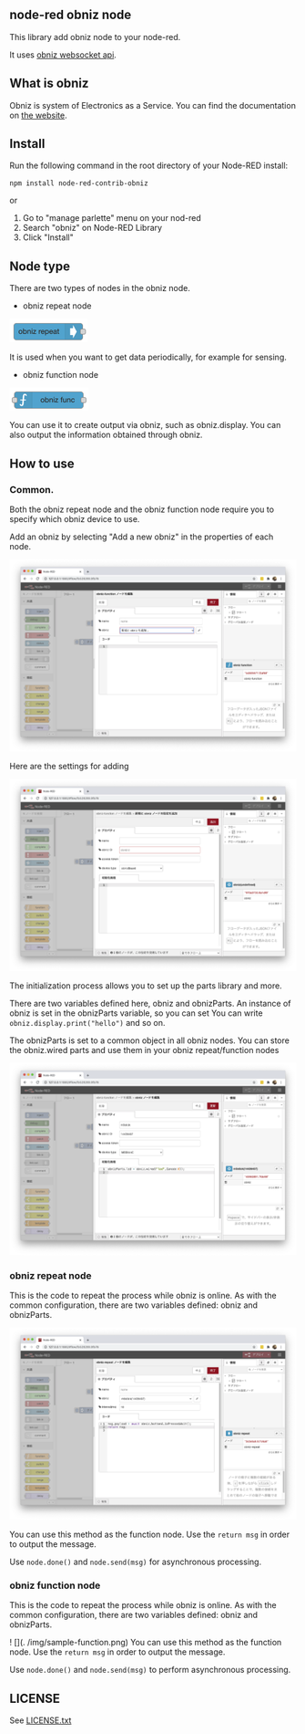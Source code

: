 ## node-red obniz node


This library add obniz node to your node-red.

It uses [obniz websocket api](https://obniz.io/doc/about_obniz_api).


## What is obniz

Obniz is system of Electronics as a Service.
You can find the documentation on [the website](https://obniz.io/doc/).



## Install
Run the following command in the root directory of your Node-RED install:
```
npm install node-red-contrib-obniz
```

or 

1. Go to "manage parlette" menu on your nod-red
2. Search "obniz" on Node-RED Library
3. Click "Install"



## Node type

There are two types of nodes in the obniz node.

- obniz repeat node

![](./img/obniz-repeat.png)

It is used when you want to get data periodically, for example for sensing.


- obniz function node


![](./img/obniz-function.png)

You can use it to create output via obniz, such as obniz.display.
You can also output the information obtained through obniz.

## How to use 

### Common.

Both the obniz repeat node and the obniz function node require you to specify which obniz device to use.

Add an obniz by selecting "Add a new obniz" in the properties of each node.

![](./img/obniz-func-property.png)

Here are the settings for adding

![](./img/obniz-config.png)

The initialization process allows you to set up the parts library and more.

There are two variables defined here, obniz and obnizParts.
An instance of obniz is set in the obnizParts variable, so you can set
You can write `obniz.display.print("hello")` and so on.

The obnizParts is set to a common object in all obniz nodes.
You can store the obniz.wired parts and use them in your obniz repeat/function nodes

![](./img/sample-config.png)

### obniz repeat node

This is the code to repeat the process while obniz is online.
As with the common configuration, there are two variables defined: obniz and obnizParts.


![](./img/sample-repeat.png)

You can use this method as the function node.
Use the `return msg` in order to output the message.

Use `node.done()` and `node.send(msg)` for asynchronous processing.



### obniz function node

This is the code to repeat the process while obniz is online.
As with the common configuration, there are two variables defined: obniz and obnizParts.


! [](. /img/sample-function.png)
You can use this method as the function node.
Use the `return msg` in order to output the message.

Use `node.done()` and `node.send(msg)` to perform asynchronous processing.



## LICENSE
See [LICENSE.txt](./LICENSE.txt)
